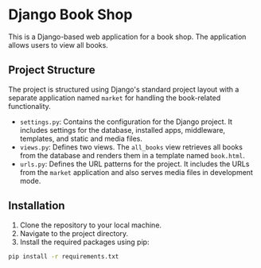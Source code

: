 # Django Book Shop

This is a Django-based web application for a book shop. The application allows users to view all books.

## Project Structure

The project is structured using Django's standard project layout with a separate application named `market` for handling the book-related functionality.

- `settings.py`: Contains the configuration for the Django project. It includes settings for the database, installed apps, middleware, templates, and static and media files.
- `views.py`: Defines two views. The `all_books` view retrieves all books from the database and renders them in a template named `book.html`.
- `urls.py`: Defines the URL patterns for the project. It includes the URLs from the `market` application and also serves media files in development mode.

## Installation

1. Clone the repository to your local machine.
2. Navigate to the project directory.
3. Install the required packages using pip:

```bash
pip install -r requirements.txt
